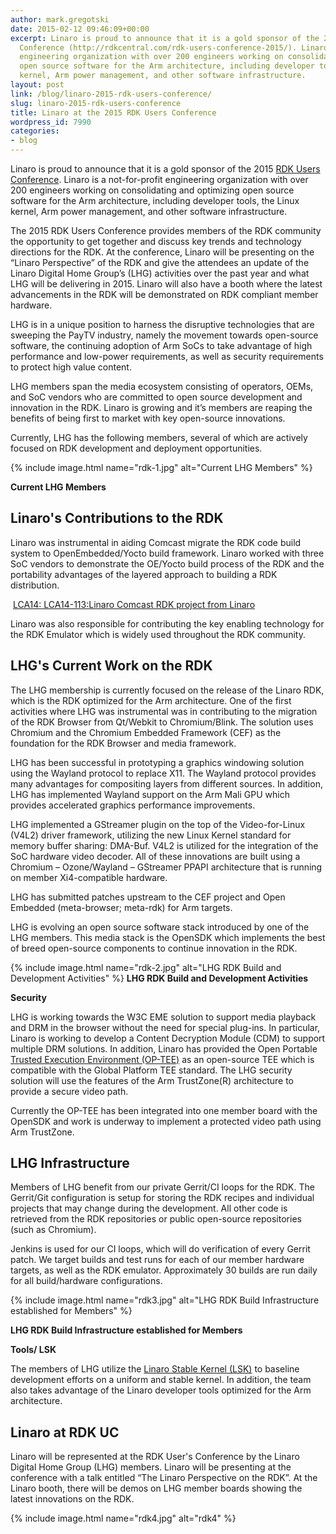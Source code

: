 ```yaml
---
author: mark.gregotski
date: 2015-02-12 09:46:09+00:00
excerpt: Linaro is proud to announce that it is a gold sponsor of the 2015 RDK User's
  Conference (http://rdkcentral.com/rdk-users-conference-2015/). Linaro is a not-for-profit
  engineering organization with over 200 engineers working on consolidating and optimizing
  open source software for the Arm architecture, including developer tools, the Linux
  kernel, Arm power management, and other software infrastructure.
layout: post
link: /blog/linaro-2015-rdk-users-conference/
slug: linaro-2015-rdk-users-conference
title: Linaro at the 2015 RDK Users Conference
wordpress_id: 7990
categories:
- blog
---
```

Linaro is proud to announce that it is a gold sponsor of the 2015 [RDK Users Conference](http://rdkcentral.com/rdk-users-conference-2015/). Linaro is a not-for-profit engineering organization with over 200 engineers working on consolidating and optimizing open source software for the Arm architecture, including developer tools, the Linux kernel, Arm power management, and other software infrastructure.

The 2015 RDK Users Conference provides members of the RDK community the opportunity to get together and discuss key trends and technology directions for the RDK. At the conference, Linaro will be presenting on the “Linaro Perspective” of the RDK and give the attendees an update of the Linaro Digital Home Group’s (LHG) activities over the past year and what LHG will be delivering in 2015. Linaro will also have a booth where the latest advancements in the RDK will be demonstrated on RDK compliant member hardware.

LHG is in a unique position to harness the disruptive technologies that are sweeping the PayTV industry, namely the movement towards open-source software, the continuing adoption of Arm SoCs to take advantage of high performance and low-power requirements, as well as security requirements to protect high value content.

LHG members span the media ecosystem consisting of operators, OEMs, and SoC vendors who are committed to open source development and innovation in the RDK. Linaro is growing and it’s members are reaping the benefits of being first to market with key open-source innovations.

Currently, LHG has the following members, several of which are actively focused on RDK development and deployment opportunities.

{% include image.html name="rdk-1.jpg" alt="Current LHG Members" %}

**Current LHG Members**

## Linaro's Contributions to the RDK


Linaro was instrumental in aiding Comcast migrate the RDK code build system to OpenEmbedded/Yocto build framework. Linaro worked with three SoC vendors to demonstrate the OE/Yocto build process of the RDK and the portability advantages of the layered approach to building a RDK distribution.


 [LCA14: LCA14-113:Linaro Comcast RDK project from Linaro](//www.slideshare.net/linaroorg/lca14-113-linarocomcastrdkproject)


Linaro was also responsible for contributing the key enabling technology for the RDK Emulator which is widely used throughout the RDK community.

## LHG's Current Work on the RDK

The LHG membership is currently focused on the release of the Linaro RDK, which is the RDK optimized for the Arm architecture. One of the first activities where LHG was instrumental was in contributing to the migration of the RDK Browser from Qt/Webkit to Chromium/Blink. The solution uses Chromium and the Chromium Embedded Framework (CEF) as the foundation for the RDK Browser and media framework.

LHG has been successful in prototyping a graphics windowing solution using the Wayland protocol to replace X11. The Wayland protocol provides many advantages for compositing layers from different sources. In addition, LHG has implemented Wayland support on the Arm Mali GPU which provides accelerated graphics performance improvements.

LHG implemented a GStreamer plugin on the top of the Video-for-Linux (V4L2) driver framework, utilizing the new Linux Kernel standard for memory buffer sharing: DMA-Buf. V4L2 is utilized for the integration of the SoC hardware video decoder. All of these innovations are built using a Chromium – Ozone/Wayland – GStreamer PPAPI architecture that is running on member Xi4-compatible hardware.

LHG has submitted patches upstream to the CEF project and Open Embedded (meta-browser; meta-rdk) for Arm targets.

LHG is evolving an open source software stack introduced by one of the LHG members. This media stack is the OpenSDK which implements the best of breed open-source components to continue innovation in the RDK.


{% include image.html name="rdk-2.jpg" alt="LHG RDK Build and Development Activities" %}
**LHG RDK Build and Development Activities**

**Security**

LHG is working towards the W3C EME solution to support media playback and DRM in the browser without the need for special plug-ins. In particular, Linaro is working to develop a Content Decryption Module (CDM) to support multiple DRM solutions. In addition, Linaro has provided the Open Portable [Trusted Execution Environment (OP-TEE)](https://github.com/OP-TEE) as an open-source TEE which is compatible with the Global Platform TEE standard. The LHG security solution will use the features of the Arm TrustZone(R) architecture to provide a secure video path.

Currently the OP-TEE has been integrated into one member board with the OpenSDK and work is underway to implement a protected video path using Arm TrustZone.

## LHG Infrastructure


Members of LHG benefit from our private Gerrit/CI loops for the RDK. The Gerrit/Git configuration is setup for storing the RDK recipes and individual projects that may change during the development. All other code is retrieved from the RDK repositories or public open-source repositories (such as Chromium).

Jenkins is used for our CI loops, which will do verification of every Gerrit patch. We target builds and test runs for each of our member hardware targets, as well as the RDK emulator. Approximately 30 builds are run daily for all build/hardware configurations.


{% include image.html name="rdk3.jpg" alt="LHG RDK Build Infrastructure established for Members" %}

**LHG RDK Build Infrastructure established for Members**

**Tools/ LSK**

The members of LHG utilize the [Linaro Stable Kernel (LSK)](https://wiki.linaro.org/LSK) to baseline development efforts on a uniform and stable kernel. In addition, the team also takes advantage of the Linaro developer tools optimized for the Arm architecture.

## Linaro at RDK UC

Linaro will be represented at the RDK User's Conference by the Linaro Digital Home Group (LHG) members. Linaro will be presenting at the conference with a talk entitled “The Linaro Perspective on the RDK”. At the Linaro booth, there will be demos on LHG member boards showing the latest innovations on the RDK.

{% include image.html name="rdk4.jpg" alt="rdk4" %}


